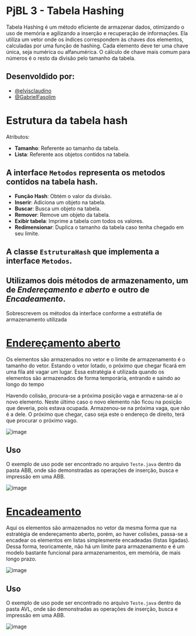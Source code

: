 
# PjBL 3 - Tabela Hashing

Tabela Hashing é um método eficiente de armazenar dados, otimizando o uso de memória e agilizando a inserção e recuperação de informações. Ela utiliza um vetor onde os índices correspondem às chaves dos elementos, calculadas por uma função de hashing. Cada elemento deve ter uma chave única, seja numérica ou alfanumérica. O cálculo de chave mais comum para números é o resto da divisão pelo tamanho da tabela.


## Desenvoldido por:

- [@elvisclaudino](https://github.com/elvisclaudino)
- [@GabrielFasolim](https://github.com/GabrielFasolim)

# Estrutura da tabela hash

<p>Atributos:</p>

- **Tamanho**: Referente ao tamanho da tabela.
- **Lista**: Referente aos objetos contidos na tabela.

## A interface `Metodos` representa os metodos contidos na tabela hash.
- **Função Hash**: Obtém o valor da divisão.
- **Inserir**: Adiciona um objeto na tabela.
- **Buscar**: Busca um objeto na tabela.
- **Remover**: Remove um objeto da tabela.
- **Exibir tabela**: Imprime a tabela com todos os valores.
- **Redimensionar**: Duplica o tamanho da tabela caso tenha chegado em seu limite.

## A classe `EstruturaHash` que implementa a interface `Metodos`.
## Utilizamos dois métodos de armazenamento, um de *Endereçamento e aberto* e outro de *Encadeamento*.

<p>Sobrescrevem os métodos da interface conforme a estratéfia de armazenamento utilizada</p>

# [Endereçamento aberto](https://edisciplinas.usp.br/pluginfile.php/2340743/mod_resource/content/1/ACH2002-Aula20-HashEnderecamentoAberto.pdf)

Os elementos são armazenados no vetor e o limite de armazenamento é o tamanho do vetor.
Estando o vetor lotado, o próximo que chegar ficará em uma fila até vagar um lugar. Essa
estratégia é utilizada quando os elementos são armazenados de forma temporária, entrando
e saindo ao longo do tempo

Havendo colisão, procura-se a próxima posição vaga e armazena-se aí o novo elemento.
Neste último caso o novo elemento não ficou na posição que deveria, pois estava ocupada.
Armazenou-se na próxima vaga, que não é a dele. O próximo que chegar, caso seja este o
endereço de direito, terá que procurar o próximo vago. 

![image](https://github.com/elvisclaudino/hash-table/assets/102040112/be225014-7a76-40dd-8c82-ad24dfff4e7d)

## Uso

O exemplo de uso pode ser encontrado no arquivo `Teste.java` dentro da pasta ABB, onde são demonstradas as operações de inserção, busca e impressão em uma ABB.

![image](https://github.com/elvisclaudino/hash-table/assets/102040112/2e847ceb-a5e5-476f-82f8-5125ac37d0b1)

# [Encadeamento](https://braganholo.github.io/material/ed/13-TabelasHash-Encadeamento-Exterior.pdf)

Aqui os elementos são armazenados no vetor da mesma forma que na estratégia de
endereçamento aberto, porém, ao haver colisões, passa-se a encadear os elementos em
listas simplesmente encadeadas (listas ligadas). Dessa forma, teoricamente, não há um
limite para armazenamento e é um modelo bastante funcional para armazenamentos, em
memória, de mais longo prazo.

![image](https://github.com/elvisclaudino/hash-table/assets/102040112/1293b1f3-b872-4d0c-8d54-7f8780d1fbbb)

## Uso

O exemplo de uso pode ser encontrado no arquivo `Teste.java` dentro da pasta AVL, onde são demonstradas as operações de inserção, busca e impressão em uma ABB.

![image](https://github.com/elvisclaudino/hash-table/assets/102040112/59fb92d3-428a-4036-9094-03daf7a03b57)








